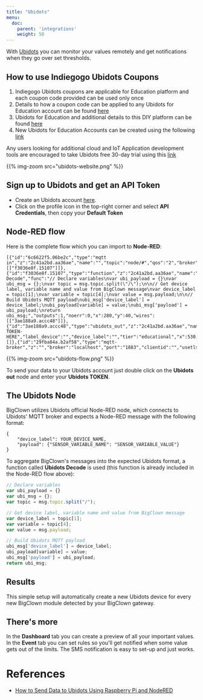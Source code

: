 ```yaml
---
title: "Ubidots"
menu:
  doc:
    parent: 'integrations'
    weight: 50
---
```


With [Ubidots](https://ubidots.com) you can monitor your values remotely and get notifications when they go over set thresholds.

## How to use Indiegogo Ubidots Coupons

1. Indiegogo Ubidots coupons are applicable for Education platform and each coupon code provided can be used only once
2. Details to how a coupon code can be applied to any Ubidots for Education account can be found [here](http://help.ubidots.com/user-guides/promo-codes)
3. Ubidots for Education and additional details to this DIY platform can be found [here](https://ubidots.com/education/)
4. New Ubidots for Education Accounts can be created using the following [link](https://app.ubidots.com/accounts/signup/)

Any users looking for additional cloud and IoT Application development tools are encouraged to take Ubidots free 30-day trial using this [link](https://industrial.ubidots.com/accounts/signup_industrial/)

{{% img-zoom src="ubidots-website.png" %}}

## Sign up to Ubidots and get an API Token

  * Create an Ubidots account [here](https://ubidots.com).
  * Click on the profile icon in the top-right corner and select **API Credentials**, then copy your **Default Token**

## Node-RED flow

Here is the complete flow which you can import to **Node-RED**:

```
[{"id":"6c6622f5.06be2c","type":"mqtt in","z":"2c41a2bd.aa36ae","name":"","topic":"node/#","qos":"2","broker":"29fba84a.b2af58","x":70,"y":40,"wires":[["f3036e8f.15107"]]},{"id":"f3036e8f.15107","type":"function","z":"2c41a2bd.aa36ae","name":"Ubidots Decode","func":"// Declare variables\nvar ubi_payload = {}\nvar ubi_msg = {};\nvar topic = msg.topic.split(\"/\");\n\n// Get device label, variable name and value from BigClown message\nvar device_label = topic[1];\nvar variable = topic[4];\nvar value = msg.payload;\n\n// Build Ubidots MQTT payload\nubi_msg['device_label'] = device_label;\nubi_payload[variable] = value;\nubi_msg['payload'] = ubi_payload;\nreturn ubi_msg;","outputs":1,"noerr":0,"x":280,"y":40,"wires":[["3ae188a9.accc48"]]},{"id":"3ae188a9.accc48","type":"ubidots_out","z":"2c41a2bd.aa36ae","name":"","token":"YOUR-TOKEN-HERE","label_device":"","device_label":"","tier":"educational","x":530,"y":40,"wires":[]},{"id":"29fba84a.b2af58","type":"mqtt-broker","z":"","broker":"localhost","port":"1883","clientid":"","usetls":false,"compatmode":true,"keepalive":"60","cleansession":true,"birthTopic":"","birthQos":"0","birthPayload":"","willTopic":"","willQos":"0","willPayload":""}]
```

{{% img-zoom src="ubidots-flow.png" %}}

To send your data to your Ubidots account just double click on the **Ubidots out** node and enter your **Ubidots TOKEN**.

## The Ubidots Node

BigClown utilizes Ubidots official Node-RED node, which connects to Ubidots' MQTT broker and expects a Node-RED message with the following format:

```
{
    "device_label": YOUR_DEVICE_NAME,
    "payload": {"SENSOR_VARIABLE_NAME": "SENSOR_VARIABLE_VALUE"}
}
```
To aggregate BigClown's messages into the expected Ubidots format, a function called **Ubidots Decode** is used (this function is already included in the Node-RED flow above):

```javascript
// Declare variables
var ubi_payload = {}
var ubi_msg = {};
var topic = msg.topic.split("/");

// Get device label, variable name and value from BigClown message
var device_label = topic[1];
var variable = topic[4];
var value = msg.payload;

// Build Ubidots MQTT payload
ubi_msg['device_label'] = device_label;
ubi_payload[variable] = value;
ubi_msg['payload'] = ubi_payload;
return ubi_msg;
```
## Results

This simple setup will automatically create a new Ubidots device for every new BigClown module detected by your BigClown gateway.

## There's more

In the **Dashboard** tab you can create a preview of all your important values. In the **Event** tab you can set rules so you'll get notified when some value gets out of the limits. The SMS notification is easy to set-up and just works.

# References

* [How to Send Data to Ubidots Using Raspberry Pi and NodeRED](https://www.hackster.io/kierankieran/how-to-send-data-to-ubidots-using-raspberry-pi-and-nodered-128b5c)
